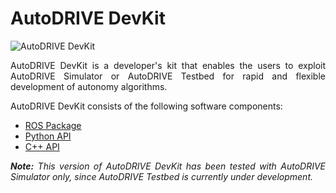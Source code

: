 # AutoDRIVE DevKit

![AutoDRIVE DevKit](https://github.com/Tinker-Twins/AutoDRIVE/blob/AutoDRIVE/Images/AutoDRIVE%20DevKit.png)

<p align="justify">
AutoDRIVE DevKit is a developer's kit that enables the users to exploit AutoDRIVE Simulator or AutoDRIVE Testbed for rapid and flexible development of autonomy algorithms.
</p>

AutoDRIVE DevKit consists of the following software components:
- [ROS Package](https://github.com/Tinker-Twins/AutoDRIVE/tree/AutoDRIVE-DevKit/autodrive_ros)
- [Python API](https://github.com/Tinker-Twins/AutoDRIVE/tree/AutoDRIVE-DevKit/autodrive_py)
- [C++ API](https://github.com/Tinker-Twins/AutoDRIVE/tree/AutoDRIVE-DevKit/autodrive_cpp)

<p align="justify">
<i><b>Note:</b> This version of AutoDRIVE DevKit has been tested with AutoDRIVE Simulator only, since AutoDRIVE Testbed is currently under development.</i>

